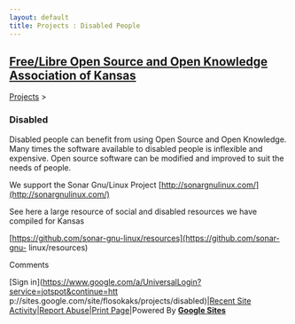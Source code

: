 ```yaml
---
layout: default
title: Projects : Disabled People
---
```

## [Free/Libre Open Source and Open Knowledge Association of Kansas](http://www.openkansas.us/)

[Projects](/projects)‎ > ‎

###  Disabled

Disabled people can benefit from using Open Source and Open Knowledge. Many
times the software available to disabled people is inflexible and expensive.
Open source software can be modified and improved to suit the needs of people.

  

We support the Sonar Gnu/Linux Project
[http://sonargnulinux.com/](http://sonargnulinux.com/)

  
See here a large resource of social and disabled resources we have compiled
for Kansas

[https://github.com/sonar-gnu-linux/resources](https://github.com/sonar-gnu-
linux/resources)

Comments

[Sign in](https://www.google.com/a/UniversalLogin?service=jotspot&continue=htt
p://sites.google.com/site/flosokaks/projects/disabled)|[Recent Site
Activity](/system/app/pages/recentChanges)|[Report
Abuse](/system/app/pages/reportAbuse)|[Print Page](javascript:;)|Powered By
**[Google Sites](http://sites.google.com)**

